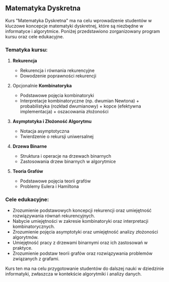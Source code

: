 ## Matematyka Dyskretna

Kurs "Matematyka Dyskretna" ma na celu wprowadzenie studentów w kluczowe koncepcje matematyki dyskretnej, które są niezbędne w informatyce i algorytmice. Poniżej przedstawiono zorganizowany program kursu oraz cele edukacyjne.

### Tematyka kursu:

1. **Rekurencja**
   - Rekurencja i równania rekurencyjne
   - Dowodzenie poprawności rekurencji

2. Opcjonalnie **Kombinatoryka**
   - Podstawowe pojęcia kombinatoryki
   - Interpretacje kombinatoryczne (np. dwumian Newtona) + probabilistyka (rozkład dwumianowy) +          kopce (efektywna implementacja) + oszacowania złożoności

3. **Asymptotyka i Złożoność Algorytmu**
   - Notacja asymptotyczna
   - Twierdzenie o rekursji uniwersalnej

4. **Drzewa Binarne**
   - Struktura i operacje na drzewach binarnych
   - Zastosowania drzew binarnych w algorytmice

5. **Teoria Grafów**
   - Podstawowe pojęcia teorii grafów
   - Problemy Eulera i Hamiltona

### Cele edukacyjne:

- Zrozumienie podstawowych koncepcji rekurencji oraz umiejętność rozwiązywania równań rekurencyjnych.
- Nabycie umiejętności w zakresie kombinatoryki oraz interpretacji kombinatorycznych.
- Zrozumienie pojęcia asymptotyki oraz umiejętność analizy złożoności algorytmów.
- Umiejętność pracy z drzewami binarnymi oraz ich zastosowań w praktyce.
- Zrozumienie podstaw teorii grafów oraz rozwiązywania problemów związanych z grafami.

Kurs ten ma na celu przygotowanie studentów do dalszej nauki w dziedzinie informatyki, zwłaszcza w kontekście algorytmiki i analizy danych.
